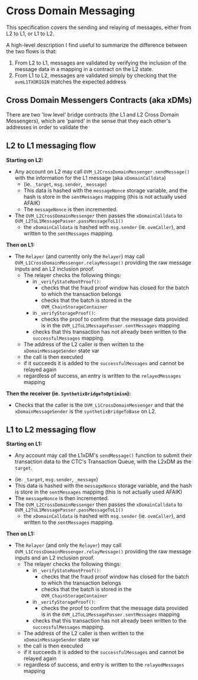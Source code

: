 # Cross Domain Messaging

This specification covers the sending and relaying of messages, either from L2 to L1, or L1 to L2.

A high-level description I find useful to summarize the difference between the two flows is that:

1. From L2 to L1, messages are validated by verifying the inclusion of the message data in a mapping in a contract on the L2 state.
2. From L1 to L2, messages are validated simply by checking that the `ovmL1TXORIGIN` matches the expected address

## Cross Domain Messengers Contracts (aka xDMs)

There are two 'low level' bridge contracts (the L1 and L2 Cross Domain Messengers), which are 'paired' in the sense that they each other's addresses in order to validate the

## L2 to L1 messaging flow

**Starting on L2:**

- Any account on L2 may call `OVM_L2CrossDomainMessenger.sendMessage()` with the information for the L1 message (aka `xDomainCalldata`)
  - (ie. `_target`, `msg.sender`, `_message`)
  - This data is hashed with the `messageNonce` storage variable, and the hash is store in the `sentMessages` mapping (this is not actually used AFAIK)
  - The `messageNonce` is then incremented.
- The `OVM_L2CrossDomainMessenger` then passes the `xDomainCalldata` to `OVM_L2ToL1MessagePasser.passMessageToL1()`
  - the `xDomainCalldata` is hashed with `msg.sender` (ie. `ovmCaller`), and written to the `sentMessages` mapping.

**Then on L1:**

- The `Relayer` (and currently only the `Relayer`) may call `OVM_L1CrossDomainMessenger.relayMessage()` providing the raw message inputs and an L2 inclusion proof.
  - The relayer checks the following things:
    - in `_verifyStateRootProof()`:
      - checks that the fraud proof window has closed for the batch to which the transaction belongs
      - checks that the batch is stored in the `OVM_ChainStorageContainer`
    - in `_verifyStorageProof()`:
      - checks the proof to confirm that the message data provided is in the `OVM_L2ToL1MessagePasser.sentMessages` mapping
    - checks that this transaction has not already been written to the `successfulMessages` mapping.
  - The address of the L2 caller is then written to the `xDomainMessageSender` state var
  - the call is then executed
  - if it succeeds it is added to the `successfulMessages` and cannot be relayed again
  - regardless of success, an entry is written to the `relayedMessages` mapping

**Then the receiver (ie. `SynthetixBridgeToOptimism`):**

- Checks that the caller is the `OVM_L1CrossDomainMessenger` and that the `xDomainMessageSender` is the `synthetixBridgeToBase` on L2.

## L1 to L2 messaging flow

**Starting on L1:**

- Any account may call the L1xDM's `sendMessage()` function to submit their transaction data to the CTC's Transaction Queue, with the L2xDM as the `target`.

* (ie. `_target`, `msg.sender`, `_message`)
* This data is hashed with the `messageNonce` storage variable, and the hash is store in the `sentMessages` mapping (this is not actually used AFAIK)
* The `messageNonce` is then incremented.
* The `OVM_L2CrossDomainMessenger` then passes the `xDomainCalldata` to `OVM_L2ToL1MessagePasser.passMessageToL1()`
  - the `xDomainCalldata` is hashed with `msg.sender` (ie. `ovmCaller`), and written to the `sentMessages` mapping.

**Then on L1:**

- The `Relayer` (and only the `Relayer`) may call `OVM_L1CrossDomainMessenger.relayMessage()` providing the raw message inputs and an L2 inclusion proof.
  - The relayer checks the following things:
    - in `_verifyStateRootProof()`:
      - checks that the fraud proof window has closed for the batch to which the transaction belongs
      - checks that the batch is stored in the `OVM_ChainStorageContainer`
    - in `_verifyStorageProof()`:
      - checks the proof to confirm that the message data provided is in the `OVM_L2ToL1MessagePasser.sentMessages` mapping
    - checks that this transaction has not already been written to the `successfulMessages` mapping.
  - The address of the L2 caller is then written to the `xDomainMessageSender` state var
  - the call is then executed
  - if it succeeds it is added to the `successfulMessages` and cannot be relayed again
  - regardless of success, and entry is written to the `relayedMessages` mapping
